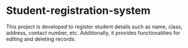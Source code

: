 # Student-registration-system
This project is developed to register student details such as name, class, address, contact number, etc. Additionally, it provides functionalities for editing and deleting records.
